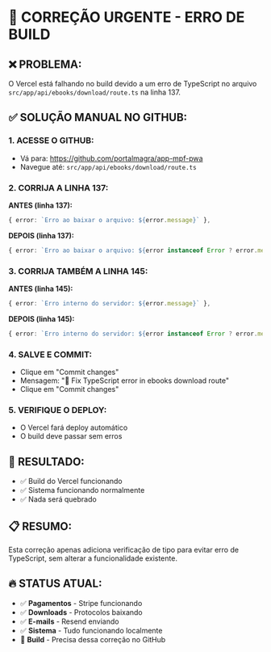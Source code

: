 # 🚨 CORREÇÃO URGENTE - ERRO DE BUILD

## ❌ PROBLEMA:
O Vercel está falhando no build devido a um erro de TypeScript no arquivo `src/app/api/ebooks/download/route.ts` na linha 137.

## ✅ SOLUÇÃO MANUAL NO GITHUB:

### 1. **ACESSE O GITHUB:**
- Vá para: https://github.com/portalmagra/app-mpf-pwa
- Navegue até: `src/app/api/ebooks/download/route.ts`

### 2. **CORRIJA A LINHA 137:**

**ANTES (linha 137):**
```typescript
{ error: `Erro ao baixar o arquivo: ${error.message}` },
```

**DEPOIS (linha 137):**
```typescript
{ error: `Erro ao baixar o arquivo: ${error instanceof Error ? error.message : 'Erro desconhecido'}` },
```

### 3. **CORRIJA TAMBÉM A LINHA 145:**

**ANTES (linha 145):**
```typescript
{ error: `Erro interno do servidor: ${error.message}` },
```

**DEPOIS (linha 145):**
```typescript
{ error: `Erro interno do servidor: ${error instanceof Error ? error.message : 'Erro desconhecido'}` },
```

### 4. **SALVE E COMMIT:**
- Clique em "Commit changes"
- Mensagem: "🔧 Fix TypeScript error in ebooks download route"
- Clique em "Commit changes"

### 5. **VERIFIQUE O DEPLOY:**
- O Vercel fará deploy automático
- O build deve passar sem erros

## 🎯 RESULTADO:
- ✅ Build do Vercel funcionando
- ✅ Sistema funcionando normalmente
- ✅ Nada será quebrado

## 📋 RESUMO:
Esta correção apenas adiciona verificação de tipo para evitar erro de TypeScript, sem alterar a funcionalidade existente.

## 🔥 STATUS ATUAL:
- ✅ **Pagamentos** - Stripe funcionando
- ✅ **Downloads** - Protocolos baixando
- ✅ **E-mails** - Resend enviando
- ✅ **Sistema** - Tudo funcionando localmente
- 🔧 **Build** - Precisa dessa correção no GitHub
